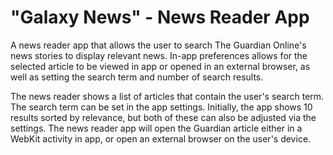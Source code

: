 # "Galaxy News" - News Reader App

A news reader app that allows the user to search The Guardian Online's news stories to display relevant news. In-app preferences allows for the selected article to be viewed in app or opened in an external browser, as well as setting the search term and number of search results.

The news reader shows a list of articles that contain the user's search term. The search term can be set in the app settings. Initially, the app shows 10 results sorted by relevance, but both of these can also be adjusted via the settings. The news reader app will open the Guardian article either in a WebKit activity in app, or open an external browser on the user's device.
